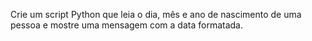Crie um script Python que leia o dia, mês e ano  de nascimento de uma pessoa e mostre uma mensagem com a data formatada.
